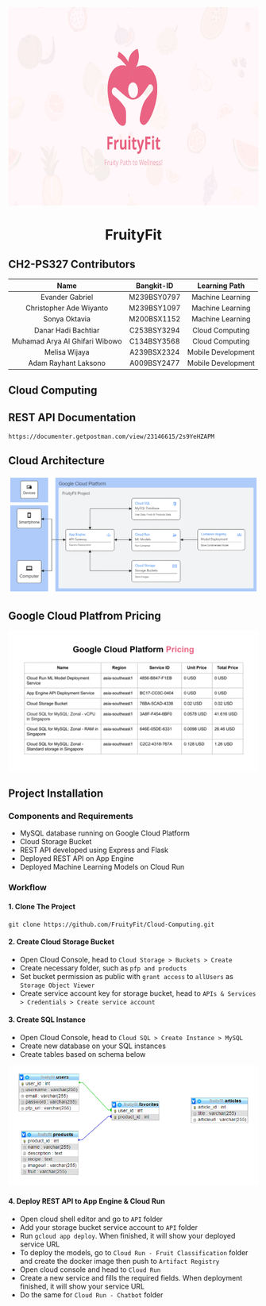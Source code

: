 <p align="center">
  <img src="assets/FruityFit.png" alt="fruityfit-logo" height="400" />
</p>

<h1 align="center">FruityFit</h1>

<div align="center">

</div>

## CH2-PS327 Contributors

| Name  | Bangkit-ID | Learning Path  | 
| :---: | :---: | :---: |
|  Evander Gabriel  | M239BSY0797  | Machine Learning  |
|  Christopher Ade Wiyanto  | M239BSY1097  | Machine Learning  |
|  Sonya Oktavia  | M200BSX1152  | Machine Learning  |
| Danar Hadi Bachtiar | C253BSY3294 | Cloud Computing |
| Muhamad Arya Al Ghifari Wibowo | C134BSY3568  | Cloud Computing |
| Melisa Wijaya | A239BSX2324 | Mobile Development |
| Adam Rayhant Laksono | A009BSY2477  | Mobile Development |

## Cloud Computing 

## REST API Documentation

```
https://documenter.getpostman.com/view/23146615/2s9YeHZAPM 
```

## Cloud Architecture

<p align="center">
  <img src="assets/FruityFit Cloud Architecture.png" alt="cloud-architecture"/>
</p>


## Google Cloud Platfrom Pricing

<p align="center">
  <img src="assets/GCP Pricing.png" alt="gcp-pricing"/>
</p>

## Project Installation
### Components and Requirements
* MySQL database running on Google Cloud Platform
* Cloud Storage Bucket 
* REST API developed using Express and Flask
* Deployed REST API on App Engine
* Deployed Machine Learning Models on Cloud Run

### Workflow
#### 1. Clone The Project 
``` 
git clone https://github.com/FruityFit/Cloud-Computing.git 
```

#### 2. Create Cloud Storage Bucket
- Open Cloud Console, head to `Cloud Storage > Buckets > Create`
- Create necessary folder, such as `pfp and products` 
- Set bucket permission as public with `grant access` to `allUsers` as `Storage Object Viewer`
- Create service account key for storage bucket, head to `APIs & Services > Credentials > Create service account`

#### 3. Create SQL Instance
- Open Cloud Console, head to `Cloud SQL > Create Instance > MySQL`
- Create new database on your SQL instances
- Create tables based on schema below
<p align="center">
  <img src="assets/Database relation.png" alt="db-relation"/>
</p>


#### 4. Deploy  REST API to App Engine & Cloud Run
- Open cloud shell editor and go to `API` folder
- Add your storage bucket service account to `API` folder
- Run `gcloud app deploy`. When finished, it will show your deployed service URL
- To deploy the models, go to `Cloud Run - Fruit Classification` folder and create the docker image then push to `Artifact Registry`
- Open cloud console and head to `Cloud Run`
- Create a new service and fills the required fields. When deployment finished, it will show your service URL
- Do the same for `Cloud Run - Chatbot` folder
